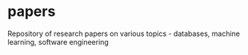 # papers
Repository of research papers on various topics - databases, machine learning, software engineering
